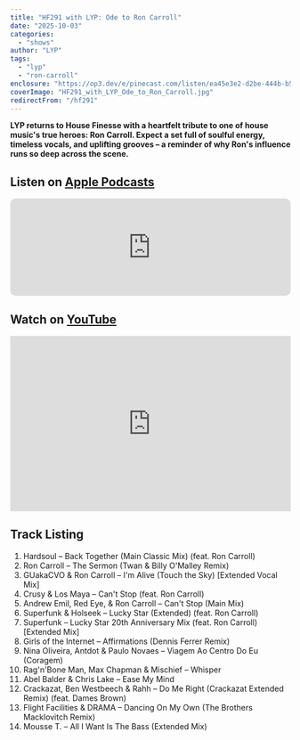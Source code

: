 ```yaml
---
title: "HF291 with LYP: Ode to Ron Carroll"
date: "2025-10-03"
categories:
  - "shows"
author: "LYP"
tags:
  - "lyp"
  - "ron-carroll"
enclosure: "https://op3.dev/e/pinecast.com/listen/ea45e3e2-d2be-444b-b5a6-c7fac4c14a2a.mp3?source=rss&ext=asset.mp3 88865011 audio/mpeg"
coverImage: "HF291_with_LYP_Ode_to_Ron_Carroll.jpg"
redirectFrom: "/hf291"
---
```

**LYP returns to House Finesse with a heartfelt tribute to one of house music's true heroes: Ron Carroll. Expect a set full of soulful energy, timeless vocals, and uplifting grooves – a reminder of why Ron's influence runs so deep across the scene.**

## Listen on [Apple Podcasts](https://podcasts.apple.com/gb/podcast/hf291-with-lyp-ode-to-ron-carroll-3-oct-2025/id355833875?i=1000729828300)

<iframe allow="autoplay *; encrypted-media *; fullscreen *; clipboard-write" frameborder="0" height="175" style="width:100%;max-width:660px;overflow:hidden;border-radius:10px;" sandbox="allow-forms allow-popups allow-same-origin allow-scripts allow-storage-access-by-user-activation allow-top-navigation-by-user-activation" src="https://embed.podcasts.apple.com/gb/podcast/hf291-with-lyp-ode-to-ron-carroll-3-oct-2025/id355833875?i=1000729828300"></iframe>

## Watch on [YouTube](https://youtu.be/yANG24BO5n4?si=bNYsJiBwXxv6fqtO)

<iframe width="100%" height="315" style="max-width: 560px; aspect-ratio: 16/9;" src="https://www.youtube.com/embed/yANG24BO5n4?si=bNYsJiBwXxv6fqtO" title="YouTube video player" frameborder="0" allow="accelerometer; autoplay; clipboard-write; encrypted-media; gyroscope; picture-in-picture; web-share" allowfullscreen></iframe>

## Track Listing

1. Hardsoul – Back Together (Main Classic Mix) (feat. Ron Carroll)
2. Ron Carroll – The Sermon (Twan & Billy O'Malley Remix)
3. GUakaCVO & Ron Carroll – I'm Alive (Touch the Sky) [Extended Vocal Mix]
4. Crusy & Los Maya – Can't Stop (feat. Ron Carroll)
5. Andrew Emil, Red Eye, & Ron Carroll – Can't Stop (Main Mix)
6. Superfunk & Holseek – Lucky Star (Extended) (feat. Ron Carroll)
7. Superfunk – Lucky Star 20th Anniversary Mix (feat. Ron Carroll) [Extended Mix]
8. Girls of the Internet – Affirmations (Dennis Ferrer Remix)
9. Nina Oliveira, Antdot & Paulo Novaes – Viagem Ao Centro Do Eu (Coragem)
10. Rag'n'Bone Man, Max Chapman & Mischief – Whisper
11. Abel Balder & Chris Lake – Ease My Mind
12. Crackazat, Ben Westbeech & Rahh – Do Me Right (Crackazat Extended Remix) (feat. Dames Brown)
13. Flight Facilities & DRAMA – Dancing On My Own (The Brothers Macklovitch Remix)
14. Mousse T. – All I Want Is The Bass (Extended Mix)
